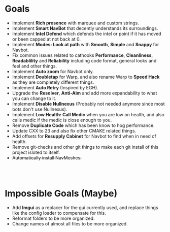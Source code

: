 # Goals
* Implement **Rich presence** with marquee and custom strings.
* Implement **Smart NavBot** that decently understands its surroundings.
* Implement **Intel Defend** which defends the intel or point if it has moved or been capped at not back at 0.
* Implement **Modes: Look at path** with **Smooth**, **Simple** and **Snappy** for Navbot.
* Fix common issues related to cathooks **Performance**, **Cleanliness**, **Readablility** and **Reliability** including code format, general looks and feel and other things.
* Implement **Auto zoom** for Navbot only.
* Implement **Doubletap** for Warp, and also rename Warp to **Speed Hack** as they are completely different things.
* Implement **Auto Retry** (Inspired by EGH).
* Upgrade the **Resolver**, **Anti-Aim** and add more expandability to what you can change to it.
* Implement **Disable Nullnexus** (Probably not needed anymore since most bots don't use Nullnexus).
* Implement **Low Health: Call Medic** when you are low on health, and also calls medic if the medic is close enough to you.
* Remove **Duplicate Code** which has been know to hog performance.
* Update CXX to 23 and also fix other CMAKE related things.
* Add offsets for **Resupply Cabinet** for Navbot to find when in need of health.
* Remove git-checks and other git things to make each git install of this project isloted to itself.
* ~~Automatically install NavMeshes.~~

<br>
<br>

# Impossible Goals (Maybe)
* Add **Imgui** as a replacer for the gui currently used, and replace things like the config loader to compensate for this.
* Reformat folders to be more organized.
* Change names of almost all files to be more organized.